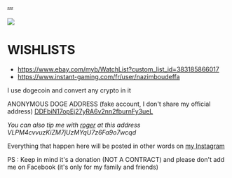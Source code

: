 💤

<a href="https://nazimboudeffa.livejournal.com/tag/github">
  <img align="center" src="https://github-readme-stats.vercel.app/api/top-langs/?username=nazimboudeffa&title_color=ffffff&text_color=c9cacc&icon_color=2bbc8a&bg_color=1d1f21" />
</a>

# WISHLISTS

* https://www.ebay.com/myb/WatchList?custom_list_id=383185866017
* https://www.instant-gaming.com/fr/user/nazimboudeffa

I use dogecoin and convert any crypto in it

ANONYMOUS DOGE ADDRESS (fake account, I don't share my official address) [DDFbiN17opEj27yRA6v2nn2fburnFy3ueL](https://dogechain.info/address/DDFbiN17opEj27yRA6v2nn2fburnFy3ueL)

*You can also tip me with [roger](https://theholyroger.com/) at this address VLPM4cvvuzKiZM7jUzMYqU7z6Fa9o7wcqd*

Everything that happen here will be posted in other words on [my Instagram](https://www.instagram.com/nazimboudeffa)

PS : Keep in mind it's a donation (NOT A CONTRACT) and please don't add me on Facebook (it's only for my family and friends)
